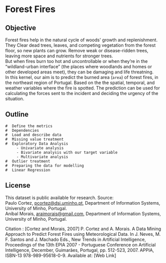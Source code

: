 # Forest Fires   
##  Objective
Forest fires help in the natural cycle of woods' growth and replenishment. They Clear dead trees, leaves, and competing vegetation from       the forest floor, so new plants can grow. Remove weak or disease-ridden trees, leaving more space and nutrients for stronger trees.  
But when fires burn too hot and uncontrollable or when they’re in the “wildland-urban interface” (the places where woodlands and homes or other developed areas meet), they can be damaging and life threatning.  
In this kernel, our aim is to predict the burned area (`area`) of forest fires, in the northeast region of Portugal. Based on the the spatial, temporal, and weather variables where the fire is spotted. 
The prediction can be used for calculating the forces sent to the incident and deciding the urgency of the situation.   
## Outline
    #  Define the metrics  
    #  Dependencies  
    #  Load and describe data  
    #  Missing value treatment  
    #  Exploratory Data Analysis  
         - Univariate analysis  
         - Bivariate analysis with our target variable             
         - Multivariate analysis  
    #  Outlier treatment  
    #  Preparing the data for modelling  
    #  Linear Regression 
## License 
This dataset is public available for research.
Source:  
Paulo Cortez, pcortez@dsi.uminho.pt, Department of Information Systems, University of Minho, Portugal.  
Aníbal Morais, araimorais@gmail.com, Department of Information Systems, University of Minho, Portugal.   

Citation :
[Cortez and Morais, 2007] P. Cortez and A. Morais. A Data Mining Approach to Predict Forest Fires using Meteorological Data. In J. Neves,  M. F. Santos and J. Machado Eds., New Trends in Artificial Intelligence, Proceedings of the 13th EPIA 2007 - Portuguese Conference on Artificial Intelligence, December, Guimarães, Portugal, pp. 512-523, 2007. APPIA, ISBN-13 978-989-95618-0-9. Available at: [Web Link]
